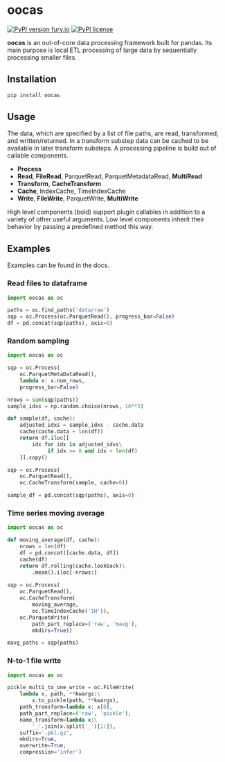 # oocas

[![PyPI version fury.io](https://badge.fury.io/py/oocas.svg)](https://pypi.python.org/pypi/oocas/)
[![PyPI license](https://img.shields.io/pypi/l/oocas.svg)](https://pypi.python.org/pypi/oocas/)

**oocas** is an out-of-core data processing framework built for pandas. Its main purpose is local ETL processing of large data by sequentially processing smaller files.

## Installation

```bash
pip install oocas
```

## Usage

The data, which are specified by a list of file paths, are read, transformed, and written/returned. In a transform substep data can be cached to be available in later transform substeps. A processing pipeline is build out of callable components.

+ **Process**
+ **Read**, **FileRead**, ParquetRead, ParquetMetadataRead, **MultiRead**
+ **Transform**, **CacheTransform**
+ **Cache**, IndexCache, TimeIndexCache
+ **Write**, **FileWrite**, ParquetWrite, **MultiWrite**

High level components (bold) support plugin callables in addition to a variety of other useful arguments. Low level components inherit their behavior by passing a predefined method this way.

## Examples

Examples can be found in the docs.

### Read files to dataframe
```python
import oocas as oc

paths = oc.find_paths('data/raw')
sqp = oc.Process(oc.ParquetRead(), progress_bar=False)
df = pd.concat(sqp(paths), axis=0)
```

###  Random sampling
```python
import oocas as oc

sqp = oc.Process(
    oc.ParquetMetaDataRead(),
    lambda x: x.num_rows,
    progress_bar=False)

nrows = sum(sqp(paths))                     
sample_idxs = np.random.choice(nrows, 10**3)

def sample(df, cache):
    adjusted_idxs = sample_idxs - cache.data
    cache(cache.data + len(df))
    return df.iloc[[                                      
        idx for idx in adjusted_idxs\
             if idx >= 0 and idx < len(df)
    ]].copy()

sqp = oc.Process(
    oc.ParquetRead(),
    oc.CacheTransform(sample, cache=0))

sample_df = pd.concat(sqp(paths), axis=0)
```

###  Time series moving average
```python
import oocas as oc

def moving_average(df, cache):
    nrows = len(df)
    df = pd.concat([cache.data, df])
    cache(df)
    return df.rolling(cache.lookback)\
        .mean().iloc[-nrows:]
    
sqp = oc.Process(
    oc.ParquetRead(),
    oc.CacheTransform(
        moving_average,
        oc.TimeIndexCache('1H')),
    oc.ParquetWrite(
        path_part_replace=('raw', 'mavg'),
        mkdirs=True))

mavg_paths = sqp(paths)
```

### N-to-1 file write

```python
import oocas as oc

pickle_multi_to_one_write = oc.FileWrite(
    lambda x, path, **kwargs:\
        x.to_pickle(path, **kwargs),
    path_transform=lambda x: x[0],
    path_part_replace=('raw', 'pickle'),
    name_transform=lambda x:\
        '_'.join(x.split('_')[1:]),
    suffix='.pkl.gz',
    mkdirs=True,
    overwrite=True,
    compression='infer')
```
